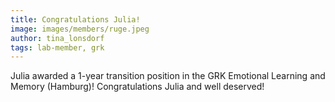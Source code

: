 ```yaml
---
title: Congratulations Julia!
image: images/members/ruge.jpeg
author: tina_lonsdorf
tags: lab-member, grk
---
```


Julia awarded a 1-year transition position in the GRK Emotional Learning and Memory (Hamburg)! Congratulations Julia and well deserved!


